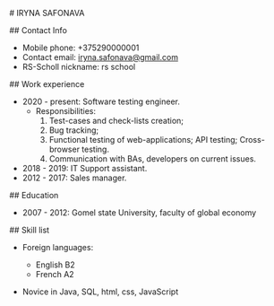 # IRYNA SAFONAVA

## Contact Info

- Mobile phone: +375290000001
- Contact email: iryna.safonava@gmail.com
- RS-Scholl nickname: rs school

## Work experience

- 2020 - present: Software testing engineer.
    + Responsibilities: 
        1. Test-cases and check-lists creation;
        2. Bug tracking;
        3. Functional testing of web-applications; API testing; Cross-browser testing.
        4. Communication with BAs, developers on current issues.
- 2018 - 2019: IT Support assistant.
- 2012 - 2017: Sales manager.

## Education

- 2007 - 2012: Gomel state University, faculty of global economy

## Skill list

* Foreign languages:
    - English B2
    - French A2

* Novice in Java, SQL, html, css, JavaScript
